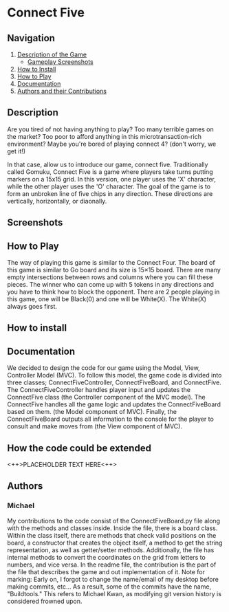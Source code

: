 # Connect Five

## Navigation 
<a name="top"></a> 
1. [Description of the Game](#description) 
    - [Gameplay Screenshots](#screenshots) 
2. [How to Install](#install) 
3. [How to Play](#play) 
4. [Documentation](#doc) 
5. [Authors and their Contributions](#authors) 


## Description 
<a name="description"></a>
Are you tired of not having anything to play?
Too many terrible games on the market?
Too poor to afford anything in this microtransaction-rich environment?
Maybe you're bored of playing connect 4? (don't worry, we get it!)

In that case, allow us to introduce our game, connect five.
Traditionally called Gomuku, Connect Five is a game where players take turns putting markers 
on a 15x15 grid. In this version, one player uses the 'X' character, while the other player
uses the 'O' character.
The goal of the game is to form an unbroken line of five chips in any direction. 
These directions are vertically, horizontally, or diaonally.
## Screenshots 
<a name="screenshots"></a> 
## How to Play 
<a name="play"></a> 
<a name="kevin"></a>
The way of playing this game is similar to the Connect Four. The board of this game is similar to Go board and its size is 15×15 board. There are many empty intersections between rows and columns where you can fill these pieces. The winner who can come up with 5 tokens in any directions and you have to think how to block the opponent. There are 2 people playing in this game, one will be Black(0) and one will be White(X). The White(X) always goes first. 
## How to install 
<a name="install"></a>
## Documentation 
<a name="doc"></a> 
We decided to design the code for our game using the Model, View, Controller Model (MVC). To follow this model, the game code is divided into three classes; ConnectFiveController, ConnectFiveBoard, and ConnectFive. The ConnectFiveController handles player input and updates the ConnectFive class (the Controller component of the MVC model). The ConnectFive handles all the game logic and updates the ConnectFiveBoard based on them. (the Model component of MVC). Finally, the ConnectFiveBoard outputs all information to the console for the player to consult and make moves from (the View component of MVC).
## How the code could be extended
<a name = "codeExtention"></a>
<++>PLACEHOLDER TEXT HERE<++>
## Authors 
<a name="authors"></a> 
### Michael
<a name = "Michael"></a>
My contributions to the code consist of the ConnectFiveBoard.py file along with the methods and classes inside.
Inside the file, there is a board class. Within the class itself, there are methods that check valid positions on the board, a constructor that
creates the object itself, a method to get the string representation, as well as getter/setter methods. Additionally, the file has internal methods to
convert the coordinates on the grid from letters to numbers, and vice versa. In the readme file,
the contribution is the part of the file that describes the game and out implementation of it.
Note for marking: Early on, I forgot to change the name/email of my desktop before making commits, etc...
                  As a result, some of the commits have the name, "Buildtools." This refers to Michael Kwan, as modifying git version history is
                  considered frowned upon.
